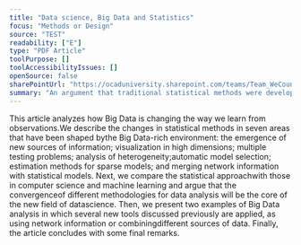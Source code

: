 ```yaml
---
title: "Data science, Big Data and Statistics"
focus: "Methods or Design"
source: "TEST"
readability: ["E"]
type: "PDF Article"
toolPurpose: []
toolAccessibilityIssues: []
openSource: false
sharePointUrl: "https://ocaduniversity.sharepoint.com/teams/Team_WeCount/Shared%20Documents/Resources%20and%20Tools/Literature%20(curated)/Data%20Science%20Big%20Data%20And%20Statistic.pdf"
summary: "An argument that traditional statistical methods were developed for small data sets and are not suitable for current large and complex data sets. "
---
```

This article analyzes how Big Data is changing the way we learn from observations.We describe the changes in statistical methods in seven areas that have been shaped bythe Big Data-rich environment: the emergence of new sources of information; visualization in high dimensions; multiple testing problems; analysis of heterogeneity;automatic model selection; estimation methods for sparse models; and merging network information with statistical models. Next, we compare the statistical approachwith those in computer science and machine learning and argue that the convergenceof different methodologies for data analysis will be the core of the new field of datascience. Then, we present two examples of Big Data analysis in which several new tools discussed previously are applied, as using network information or combiningdifferent sources of data. Finally, the article concludes with some final remarks.
